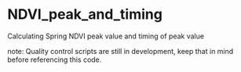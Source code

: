 # NDVI_peak_and_timing
Calculating Spring NDVI peak value and timing of peak value

note: Quality control scripts are still in development, keep that in mind before referencing this code.
